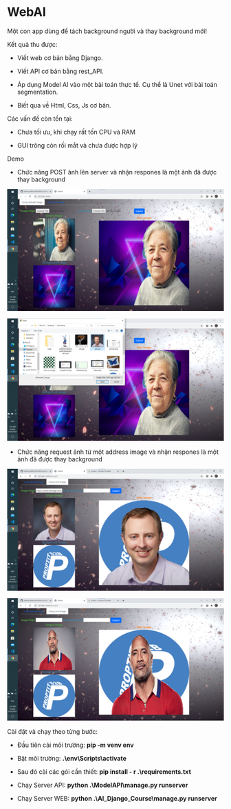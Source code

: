 # WebAI

Một con app dùng để tách background người và thay background mới!

Kết quả thu được:

+ Viết web cơ bản bằng Django.

+ Viết API cơ bản bằng rest_API.

+ Áp dụng Model AI vào một bài toán thực tế. Cụ thể là Unet với bài toán segmentation.

+ Biết qua về Html, Css, Js cơ bản.

Các vấn đề còn tồn tại:

+ Chưa tối ưu, khi chạy rất tốn CPU và RAM

+ GUI trông còn rối mắt và chưa được hợp lý

Demo

- Chức năng POST ảnh lên server và nhận respones là một ảnh đã được thay background

![demo1](https://github.com/duydung271/WebAI/blob/main/demo/demo1.png)

![demo2](https://github.com/duydung271/WebAI/blob/main/demo/demo2.png)

- Chức năng request ảnh từ một address image và nhận respones là một ảnh đã được thay background

![demo3](https://github.com/duydung271/WebAI/blob/main/demo/demo3.png)

![demo4](https://github.com/duydung271/WebAI/blob/main/demo/demo4.png)

Cài đặt và chạy theo từng bước:

- Đầu tiên cài môi trường:  **pip -m venv env**

- Bật môi trường: **.\env\Scripts\activate**

- Sau đó cài các gói cần thiết: **pip install - r .\requirements.txt**

- Chạy Server API:  **python .\ModelAPI\manage.py runserver**

- Chạy Server WEB:  **python .\AI_Django_Course\manage.py runserver**
